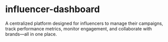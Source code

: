 # influencer-dashboard
A centralized platform designed for influencers to manage their campaigns, track performance metrics, monitor engagement, and collaborate with brands—all in one place.
